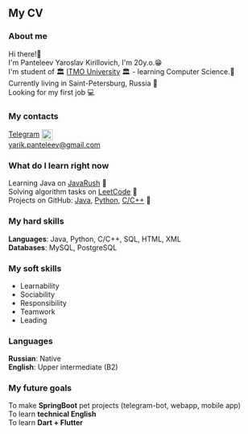## My CV
### About me
Hi there!👋  
I'm Panteleev Yaroslav Kirillovich, I'm 20y.o.😁  
I'm student of 🏛 [ITMO University](https://itmo.ru) 🏛 - learning Computer Science.🤯  
Currently living in Saint-Petersburg, Russia 🌆  
Looking for my first job 💻

### My contacts
[Telegram](https://t.me/monokumato) <img align="center" alt="[My Telegram]" width="22px" src="https://upload.wikimedia.org/wikipedia/commons/8/82/Telegram_logo.svg"/>  
yarik.panteleev@gmail.com

### What do I learn right now
Learning Java on [JavaRush](https://javarush.ru/users/2999084) 📕  
Solving algorithm tasks on [LeetCode](https://leetcode.com/SmartOven/) 📔  
Projects on GitHub: [Java](https://github.com/SmartOven/Java), [Python](https://github.com/SmartOven/Python), [C/C++](https://github.com/SmartOven/C-CPP) 📙  

### My hard skills
**Languages**: Java, Python, C/C++, SQL, HTML, XML  
**Databases**: MySQL, PostgreSQL

### My soft skills
+ Learnability
+ Sociability
+ Responsibility
+ Teamwork
+ Leading

### Languages
**Russian**: Native  
**English**: Upper intermediate (B2)

### My future goals
To make **SpringBoot** pet projects (telegram-bot, webapp, mobile app)  
To learn **technical English**  
To learn **Dart + Flutter**

<!--
📔  📘 📙 📕
**SmartOven/SmartOven** is a ✨ _special_ ✨ repository because its `README.md` (this file) appears on your GitHub profile.

Here are some ideas to get you started:

- 🔭 I’m currently working on ...
- 🌱 I’m currently learning ...
- 👯 I’m looking to collaborate on ...
- 🤔 I’m looking for help with ...
- 💬 Ask me about ...
- 📫 How to reach me: ...
- 😄 Pronouns: ...
- ⚡ Fun fact: ...
-->
